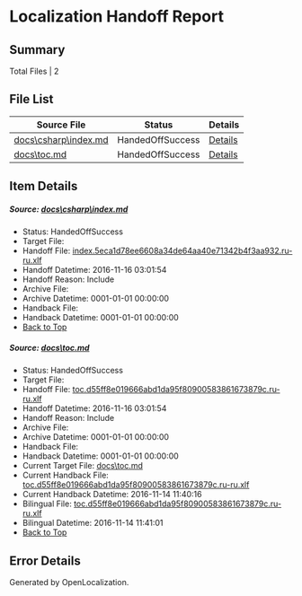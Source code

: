 # <a name='report-top'></a> Localization Handoff Report

## Summary
 Total Files | 2

## File List
 Source File | Status | Details 
 ----------- | ------ | ------- 
 [docs\csharp\index.md](https://github.com/dotnet/docs/blob/92d4347d06657d4085d8b6221f47fdbf1a7238fb/docs/csharp/index.md) | HandedOffSuccess | [Details](#2e7363a16d08086839f521a85e58df701d0fdec4164)
 [docs\toc.md](https://github.com/dotnet/docs/blob/92d4347d06657d4085d8b6221f47fdbf1a7238fb/docs/toc.md) | HandedOffSuccess | [Details](#c491ac22e3b37165d18a9a25ecd6e3e440b035583312)

## Item Details
##### <a name='2e7363a16d08086839f521a85e58df701d0fdec4164'></a> Source: [docs\csharp\index.md](https://github.com/dotnet/docs/blob/92d4347d06657d4085d8b6221f47fdbf1a7238fb/docs/csharp/index.md)
* Status: HandedOffSuccess
* Target File: 
* Handoff File: [index.5eca1d78ee6608a34de64aa40e71342b4f3aa932.ru-ru.xlf](https://github.com/dotnet/docs.handoff/blob/f39100f6055c35f8df0ee5b9dea02051fee497ec/ol-handoff/dotnet/docs.ru-ru/master/ht-p1/index.5eca1d78ee6608a34de64aa40e71342b4f3aa932.ru-ru.xlf)
* Handoff Datetime: 2016-11-16 03:01:54
* Handoff Reason: Include
* Archive File: 
* Archive Datetime: 0001-01-01 00:00:00
* Handback File: 
* Handback Datetime: 0001-01-01 00:00:00
* [Back to Top](#report-top)

##### <a name='c491ac22e3b37165d18a9a25ecd6e3e440b035583312'></a> Source: [docs\toc.md](https://github.com/dotnet/docs/blob/92d4347d06657d4085d8b6221f47fdbf1a7238fb/docs/toc.md)
* Status: HandedOffSuccess
* Target File: 
* Handoff File: [toc.d55ff8e019666abd1da95f80900583861673879c.ru-ru.xlf](https://github.com/dotnet/docs.handoff/blob/f39100f6055c35f8df0ee5b9dea02051fee497ec/ol-handoff/dotnet/docs.ru-ru/master/ht-p1/toc.d55ff8e019666abd1da95f80900583861673879c.ru-ru.xlf)
* Handoff Datetime: 2016-11-16 03:01:54
* Handoff Reason: Include
* Archive File: 
* Archive Datetime: 0001-01-01 00:00:00
* Handback File: 
* Handback Datetime: 0001-01-01 00:00:00
* Current Target File: [docs\toc.md](https://github.com/dotnet/docs.ru-ru/blob/8a6741d05c6d02c9480775577203012017b257c3/docs/toc.md)
* Current Handback File: [toc.d55ff8e019666abd1da95f80900583861673879c.ru-ru.xlf](https://github.com/dotnet/docs.handback/blob/d07aeb13f57ba42a7232e41d32349fc6d1b88fe9/ol-handback/dotnet/docs.ru-ru/master/ht-p1/toc.d55ff8e019666abd1da95f80900583861673879c.ru-ru.xlf)
* Current Handback Datetime: 2016-11-14 11:40:16
* Bilingual File: [toc.d55ff8e019666abd1da95f80900583861673879c.ru-ru.xlf](https://github.com/dotnet/docs.handback/blob/d07aeb13f57ba42a7232e41d32349fc6d1b88fe9/ol-handback/dotnet/docs.ru-ru/master/ht-p1/toc.d55ff8e019666abd1da95f80900583861673879c.ru-ru.xlf)
* Bilingual Datetime: 2016-11-14 11:41:01
* [Back to Top](#report-top)


## Error Details

Generated by OpenLocalization.
